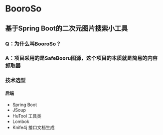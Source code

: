 # BooroSo

## 基于Spring Boot的二次元图片搜索小工具

### Q：为什么叫BooroSo？
### A：项目采用的是SafeBooru图源，这个项目的本质就是简易的内容抓取器

### 技术选型
#### 后端
- Spring Boot
- JSoup
- HuTool 工具类
- Lombok
- Knife4j 接口文档生成